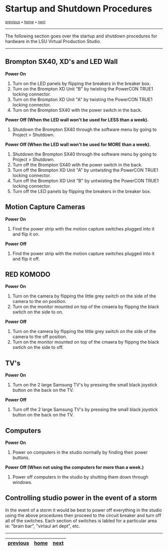 # Startup and Shutdown Procedures

<sub>[previous](/README.md) • [home](/README.md) • [next](/README.md)</sub>

---

The following section goes over the startup and shutdown procedures for hardware in the LSU Virtual Production Studio.

---

## Brompton SX40, XD's and LED Wall

**Power On**
1. Turn on the LED panels by flipping the breakers in the breaker box.
2. Turn on the Brompton XD Unit "B" by twisting the PowerCON TRUE1 locking connector.
3. Turn on the Brompton XD Unit "A" by twisting the PowerCON TRUE1 locking connector.
4. Turn on the Brompton SX40 with the power switch in the back.

**Power Off (When the LED wall won't be used for LESS than a week).**
1. Shutdown the Brompton SX40 through the software menu by going to Project > Shutdown.

**Power Off (When the LED wall won't be used for MORE than a week).**
1. Shutdown the Brompton SX40 through the software menu by going to Project > Shutdown.
2. Turn off the Brompton SX40 with the power switch in the back.
3. Turn off the Brompton XD Unit "A" by untwisting the PowerCON TRUE1 locking connector.
4. Turn off the Brompton XD Unit "B" by untwisting the PowerCON TRUE1 locking connector.
5. Turn off the LED panels by flipping the breakers in the breaker box.

## Motion Capture Cameras

**Power On**
1. Find the power strip with the motion capture switches plugged into it and flip it on.

**Power Off**
1. Find the power strip with the motion capture switches plugged into it and flip it off.

## RED KOMODO

**Power On**
1. Turn on the camera by flipping the little grey switch on the side of the camera to the on position.
2. Turn on the monitor mounted on top of the cmaera by flippng the black swtich on the side to on.

**Power Off**
1. Turn on the camera by flipping the little grey switch on the side of the camera to the off position.
2. Turn on the monitor mounted on top of the cmaera by flippng the black swtich on the side to off.

## TV's

**Power On**
1. Turn on the 2 large Samsung TV's by pressing the small black joystick button on the back on the TV.

**Power Off**
1. Turn off the 2 large Samsung TV's by pressing the small black joystick button on the back on the TV.

## Computers

**Power On**
1. Power on computers in the studio normally by finding their power buttons.

**Power Off (When not using the computers for more than a week.)**
1. Power off computers in the studio by shutting them down through windows.

## Controlling studio power in the event of a storm

In the event of a storm it would be best to power off everything in the studio using the above procedures then proceed to the circuit breaker and turn off all of the switches. Each section of switches is labled for a particular area ie: "brain bar", "virtaul art dept", etc.



---

| [previous](/README.md)| [home](/README.md) | [next](/README.md)|
|---|---|---|
